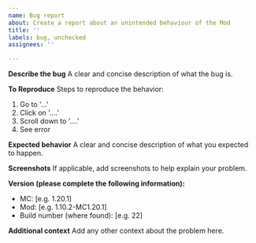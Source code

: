 ```yaml
---
name: Bug report
about: Create a report about an unintended behaviour of the Mod
title: ''
labels: bug, unchecked
assignees: ''

---
```


**Describe the bug**
A clear and concise description of what the bug is.

**To Reproduce**
Steps to reproduce the behavior:
1. Go to '...'
2. Click on '....'
3. Scroll down to '....'
4. See error

**Expected behavior**
A clear and concise description of what you expected to happen.

**Screenshots**
If applicable, add screenshots to help explain your problem.

**Version (please complete the following information):**
 - MC: [e.g. 1.20.1]
 - Mod: [e.g. 1.10.2-MC1.20.1]
 - Build number (where found): [e.g. 22]

**Additional context**
Add any other context about the problem here.
